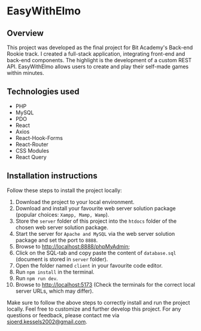 # EasyWithElmo

## Overview
This project was developed as the final project for Bit Academy's Back-end Rookie track. I created a full-stack application, integrating front-end and back-end components. The highlight is the development of a custom REST API. EasyWithElmo allows users to create and play their self-made games within minutes.

## Technologies used
- PHP
- MySQL
- PDO
- React
- Axios
- React-Hook-Forms
- React-Router
- CSS Modules
- React Query

## Installation instructions
Follow these steps to install the project locally:

1. Download the project to your local environment.
2. Download and install your favourite web server solution package (popular choices: `Xampp, Mamp, Wamp`).
3. Store the `server` folder of this project into the `htdocs` folder of the chosen web server solution package.
4. Start the server for `Apache and MySQL` via the web server solution package and set the port to `8888`.
5. Browse to [http://localhost:8888/phpMyAdmin](http://localhost:8888/phpMyAdmin);
6. Click on the SQL-tab and copy paste the content of `database.sql` (document is stored in `server` folder).
7. Open the folder named `client` in your favourite code editor.
8. Run `npm install` in the terminal.
9. Run `npm run dev`.
10. Browse to [http://localhost:5173](http://localhost:5173) (Check the terminals for the correct local server URLs, which may differ).

Make sure to follow the above steps to correctly install and run the project locally. Feel free to customize and further develop this project. For any questions or feedback, please contact me via [sjoerd.kessels2002@gmail.com](sjoerd.kessels2002@gmail.com).
